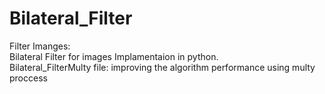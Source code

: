 # Bilateral_Filter
Filter Imanges:  
Bilateral Filter for images Implamentaion in python.  
Bilateral_FilterMulty file: improving the algorithm performance using multy proccess
